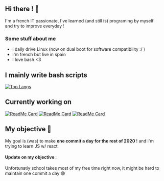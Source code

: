 ## Hi there ! 👋
I'm a french IT passionate, I've learned (and still is) programing by myself and try to improve everyday !

### Some stuff about me
- I daily drive Linux (now on dual boot for software compatibility :/ )
- I'm french but live in spain
- I love bash <3

## I mainly write bash scripts

[![Top Langs](https://github-readme-stats.vercel.app/api/top-langs/?username=Lordva&layout=compact&count_private=true&langs_count=8)](https://github.com/anuraghazra/github-readme-stats)


## Currently working on

[![ReadMe Card](https://github-readme-stats.vercel.app/api/pin/?username=lordva&repo=minecraft-server-installer)](https://github.com/lordva/minecraft-server-installer)
[![ReadMe Card](https://github-readme-stats.vercel.app/api/pin/?username=lordva&repo=download_manager)](https://github.com/lordva/download_manager)
[![ReadMe Card](https://github-readme-stats.vercel.app/api/pin/?username=lordva&repo=Garden-bot)](https://github.com/lordva/Garden-bot)

## My objective 🧭 
My goal is (was) to make **one commit a day for the rest of 2020 !**
and I'm trying to learn JS w/ react

#### Update on my objective :
Unfortunatly school takes most of my free time right now, it might be hard to maintain one commit a day 😅

<!-- This is heavely inspired from https://github.com/AstroGD/AstroGD/blob/master/README.md -->
